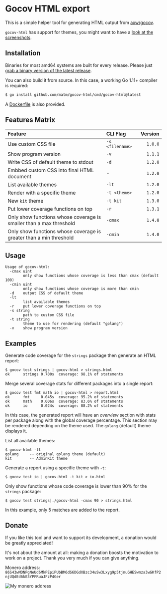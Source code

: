 # Gocov HTML export

This is a simple helper tool for generating HTML output from [axw/gocov](https://github.com/axw/gocov/).

`gocov-html` has support for themes, you might want to have a [look at the screenshots](themes/README.md).

## Installation

Binaries for most amd64 systems are built for every release. Please just [grab a binary version of the latest release](https://github.com/matm/gocov-html/releases).

You can also build it from source. In this case, a working Go 1.11+ compiler is required:

```bash
$ go install github.com/matm/gocov-html/cmd/gocov-html@latest
```

A [Dockerfile](Dockerfile) is also provided.

## Features Matrix

Feature|CLI Flag|Version
:---|:---|---:
Use custom CSS file|`-s <filename>`|`1.0.0`
Show program version|`-v`|`1.1.1`
Write CSS of default theme to stdout|`-d`|`1.2.0`
Embbed custom CSS into final HTML document|-|`1.2.0`
List available themes|`-lt`|`1.2.0`
Render with a specific theme|`-t <theme>`|`1.2.0`
New `kit` theme |`-t kit`|`1.3.0`
Put lower coverage functions on top|`-r`|`1.3.1`
Only show functions whose coverage is smaller than a max threshold|`-cmax`|`1.4.0`
Only show functions whose coverage is greater than a min threshold|`-cmin`|`1.4.0`

## Usage

```
Usage of gocov-html:
  -cmax uint
        only show functions whose coverage is less than cmax (default 100)
  -cmin uint
        only show functions whose coverage is more than cmin
  -d    output CSS of default theme
  -lt
        list available themes
  -r    put lower coverage functions on top
  -s string
        path to custom CSS file
  -t string
        theme to use for rendering (default "golang")
  -v    show program version
```

## Examples

Generate code coverage for the `strings` package then generate an HTML report:
```
$ gocov test strings | gocov-html > strings.html
ok      strings 0.700s  coverage: 98.1% of statements
```

Merge several coverage stats for different packages into a single report:
```
$ gocov test fmt math io | gocov-html > report.html
ok      fmt     0.045s  coverage: 95.2% of statements
ok      math    0.006s  coverage: 83.6% of statements
ok      io      0.024s  coverage: 88.2% of statements
```

In this case, the generated report will have an *overview* section with stats per package along with the global coverage percentage. This section may be rendered depending on the theme used. The `golang` (default) theme displays it.

List all available themes:
```
$ gocov-html -lt
golang     -- original golang theme (default)
kit        -- AdminKit theme
```

Generate a report using a specific theme with `-t`:
```
$ gocov test io | gocov-html -t kit > io.html
```

Only show functions whose code coverage is lower than 90% for the `strings` package:
```
$ gocov test strings|./gocov-html -cmax 90 > strings.html
```
In this example, only 5 matches are added to the report.

## Donate

If you like this tool and want to support its development, a donation would be greatly appreciated!

It's not about the amount at all: making a donation boosts the motivation to work on a project. Thank you very much if you can give anything.

Monero address:
`86S43wMDNPgNeUd6MkPEpiPUbBM6dS6DGdXBzc34uSw3Lxyg9p5tjmuGHESwmza3wGKfP2njUQdEd6kE3YPFRuaJFzP4Ger`

![My monero address](res/qr-donate.png)
